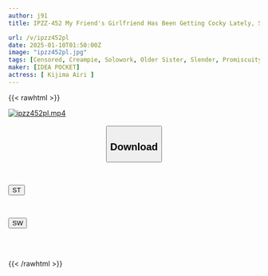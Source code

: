 ```yaml
---
author: j91
title: IPZZ-452 My Friend's Girlfriend Has Been Getting Cocky Lately, So I Gave Her Some Alcohol And Sleeping Pills And Raped Her To My Heart's Content...and Then I Gave Her A Final Aphrodisiac Drug-induced Pregnancy Gangbang In Front Of Her Boyfriend! Airi Kijima

url: /v/ipzz452pl
date: 2025-01-10T01:50:00Z
image: "ipzz452pl.jpg"
tags: [Censored, Creampie, Solowork, Older Sister, Slender, Promiscuity	]
maker: [IDEA POCKET]
actress: [ Kijima Airi ]
---
```



{{< rawhtml >}}

<div class="video" data-videoid="2ov7xGkzJbSQyx">
    <a href="javascript:;">
        <img src="/v/ipzz452pl/ipzz452pl.jpg" width="WIDTH" height="HEIGHT" alt="ipzz452pl.mp4" loading="lazy">
    </a>
</div>

<script type="text/javascript" src="https://j91.asia/asset/on-demand-st.js"></script>

<br>
  <link rel="stylesheet" href="https://j91.asia/asset/bs5.css">
  
  <center>
  <button class="btn btn-primary" type="button" data-bs-toggle="collapse" data-bs-target=".multi-collapse" aria-expanded="false" aria-controls="multiCollapseExample1 multiCollapseExample2"><h2>Download</h2></button></center>
</p>
<div class="row">
  <div class="col">
    <div class="collapse multi-collapse" id="multiCollapseExample1">
      <div class="card card-body">
	      	      <br>
<div class="buttons">  
<p><a href="/v/ipzz452pl/st.html" target="_blank"><button class="btn-hover color-3"><i class="fa fa-download"></i> ST</button></a></p></div>
    </div>
  </div>
</div>
  <div class="col">
    <div class="collapse multi-collapse" id="multiCollapseExample2">
      <div class="card card-body">
	      <br>
<div class="buttons">
<p><a href="/v/ipzz452pl/sw.html" target="_blank"><button class="btn-hover color-2"><i class="fa fa-download"></i> SW</button></a></p></div>
<br><br>
      </div>
    </div>
  </div>
</div>

{{< /rawhtml >}}